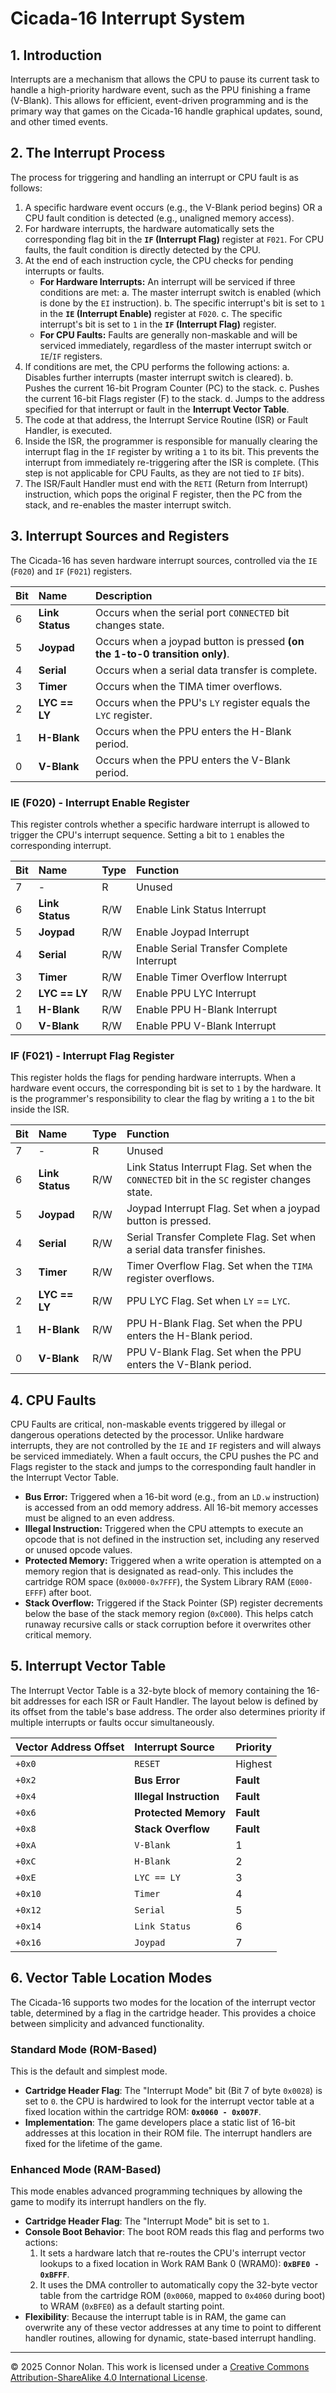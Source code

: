 # **Cicada-16 Interrupt System**

## **1. Introduction**

Interrupts are a mechanism that allows the CPU to pause its current task to handle a high-priority hardware event, such as the PPU finishing a frame (V-Blank). This allows for efficient, event-driven programming and is the primary way that games on the Cicada-16 handle graphical updates, sound, and other timed events.

## **2. The Interrupt Process**

The process for triggering and handling an interrupt or CPU fault is as follows:

1.  A specific hardware event occurs (e.g., the V-Blank period begins) OR a CPU fault condition is detected (e.g., unaligned memory access).
2.  For hardware interrupts, the hardware automatically sets the corresponding flag bit in the **`IF` (Interrupt Flag)** register at `F021`. For CPU faults, the fault condition is directly detected by the CPU.
3.  At the end of each instruction cycle, the CPU checks for pending interrupts or faults.
    - **For Hardware Interrupts:** An interrupt will be serviced if three conditions are met:
      a. The master interrupt switch is enabled (which is done by the `EI` instruction).
      b. The specific interrupt's bit is set to `1` in the **`IE` (Interrupt Enable)** register at `F020`.
      c. The specific interrupt's bit is set to `1` in the **`IF` (Interrupt Flag)** register.
    - **For CPU Faults:** Faults are generally non-maskable and will be serviced immediately, regardless of the master interrupt switch or `IE`/`IF` registers.
4.  If conditions are met, the CPU performs the following actions:
    a. Disables further interrupts (master interrupt switch is cleared).
    b. Pushes the current 16-bit Program Counter (PC) to the stack.
    c. Pushes the current 16-bit Flags register (F) to the stack.
    d. Jumps to the address specified for that interrupt or fault in the **Interrupt Vector Table**.
5.  The code at that address, the Interrupt Service Routine (ISR) or Fault Handler, is executed.
6.  Inside the ISR, the programmer is responsible for manually clearing the interrupt flag in the `IF` register by writing a `1` to its bit. This prevents the interrupt from immediately re-triggering after the ISR is complete. (This step is not applicable for CPU Faults, as they are not tied to `IF` bits).
7.  The ISR/Fault Handler must end with the `RETI` (Return from Interrupt) instruction, which pops the original F register, then the PC from the stack, and re-enables the master interrupt switch.

## **3. Interrupt Sources and Registers**

The Cicada-16 has seven hardware interrupt sources, controlled via the `IE` (`F020`) and `IF` (`F021`) registers.

| Bit | Name            | Description                                                                 |
| :-- | :-------------- | :-------------------------------------------------------------------------- |
| 6   | **Link Status** | Occurs when the serial port `CONNECTED` bit changes state.                  |
| 5   | **Joypad**      | Occurs when a joypad button is pressed **(on the 1-to-0 transition only)**. |
| 4   | **Serial**      | Occurs when a serial data transfer is complete.                             |
| 3   | **Timer**       | Occurs when the TIMA timer overflows.                                       |
| 2   | **LYC == LY**   | Occurs when the PPU's `LY` register equals the `LYC` register.              |
| 1   | **H-Blank**     | Occurs when the PPU enters the H-Blank period.                              |
| 0   | **V-Blank**     | Occurs when the PPU enters the V-Blank period.                              |

### **IE (F020) - Interrupt Enable Register**

This register controls whether a specific hardware interrupt is allowed to trigger the CPU's interrupt sequence. Setting a bit to `1` enables the corresponding interrupt.

| Bit | Name            | Type | Function                                  |
| :-- | :-------------- | :--- | :---------------------------------------- |
| 7   | -               | R    | Unused                                    |
| 6   | **Link Status** | R/W  | Enable Link Status Interrupt              |
| 5   | **Joypad**      | R/W  | Enable Joypad Interrupt                   |
| 4   | **Serial**      | R/W  | Enable Serial Transfer Complete Interrupt |
| 3   | **Timer**       | R/W  | Enable Timer Overflow Interrupt           |
| 2   | **LYC == LY**   | R/W  | Enable PPU LYC Interrupt                |
| 1   | **H-Blank**     | R/W  | Enable PPU H-Blank Interrupt              |
| 0   | **V-Blank**     | R/W  | Enable PPU V-Blank Interrupt              |

### **IF (F021) - Interrupt Flag Register**

This register holds the flags for pending hardware interrupts. When a hardware event occurs, the corresponding bit is set to `1` by the hardware. It is the programmer's responsibility to clear the flag by writing a `1` to the bit inside the ISR.

| Bit | Name            | Type | Function                                                                                     |
| :-- | :-------------- | :--- | :------------------------------------------------------------------------------------------- |
| 7   | -               | R    | Unused                                                                                       |
| 6   | **Link Status** | R/W  | Link Status Interrupt Flag. Set when the `CONNECTED` bit in the `SC` register changes state. |
| 5   | **Joypad**      | R/W  | Joypad Interrupt Flag. Set when a joypad button is pressed.                                  |
| 4   | **Serial**      | R/W  | Serial Transfer Complete Flag. Set when a serial data transfer finishes.                     |
| 3   | **Timer**       | R/W  | Timer Overflow Flag. Set when the `TIMA` register overflows.                                 |
| 2   | **LYC == LY**   | R/W  | PPU LYC Flag. Set when `LY` == `LYC`.                                                        |
| 1   | **H-Blank**     | R/W  | PPU H-Blank Flag. Set when the PPU enters the H-Blank period.                                |
| 0   | **V-Blank**     | R/W  | PPU V-Blank Flag. Set when the PPU enters the V-Blank period.                                |

## **4. CPU Faults**

CPU Faults are critical, non-maskable events triggered by illegal or dangerous operations detected by the processor. Unlike hardware interrupts, they are not controlled by the `IE` and `IF` registers and will always be serviced immediately. When a fault occurs, the CPU pushes the PC and Flags register to the stack and jumps to the corresponding fault handler in the Interrupt Vector Table.

- **Bus Error:** Triggered when a 16-bit word (e.g., from an `LD.w` instruction) is accessed from an odd memory address. All 16-bit memory accesses must be aligned to an even address.
- **Illegal Instruction:** Triggered when the CPU attempts to execute an opcode that is not defined in the instruction set, including any reserved or unused opcode values.
- **Protected Memory:** Triggered when a write operation is attempted on a memory region that is designated as read-only. This includes the cartridge ROM space (`0x0000-0x7FFF`), the System Library RAM (`E000-EFFF`) after boot.
- **Stack Overflow:** Triggered if the Stack Pointer (SP) register decrements below the base of the stack memory region (`0xC000`). This helps catch runaway recursive calls or stack corruption before it overwrites other critical memory.

## **5. Interrupt Vector Table**

The Interrupt Vector Table is a 32-byte block of memory containing the 16-bit addresses for each ISR or Fault Handler. The layout below is defined by its offset from the table's base address. The order also determines priority if multiple interrupts or faults occur simultaneously.

| Vector Address Offset | Interrupt Source        | Priority  |
| :-------------------- | :---------------------- | :-------- |
| `+0x0`                | `RESET`                 | Highest   |
| `+0x2`                | **Bus Error**           | **Fault** |
| `+0x4`                | **Illegal Instruction** | **Fault** |
| `+0x6`                | **Protected Memory**    | **Fault** |
| `+0x8`                | **Stack Overflow**      | **Fault** |
| `+0xA`                | `V-Blank`               | 1         |
| `+0xC`                | `H-Blank`               | 2         |
| `+0xE`                | `LYC == LY`             | 3         |
| `+0x10`               | `Timer`                 | 4         |
| `+0x12`               | `Serial`                | 5         |
| `+0x14`               | `Link Status`           | 6         |
| `+0x16`               | `Joypad`                | 7         |

## **6. Vector Table Location Modes**

The Cicada-16 supports two modes for the location of the interrupt vector table, determined by a flag in the cartridge header. This provides a choice between simplicity and advanced functionality.

### **Standard Mode (ROM-Based)**

This is the default and simplest mode.

- **Cartridge Header Flag**: The "Interrupt Mode" bit (Bit 7 of byte `0x0028`) is set to `0`.
  the CPU is hardwired to look for the interrupt vector table at a fixed location within the cartridge ROM: **`0x0060 - 0x007F`**.
- **Implementation**: The game developers place a static list of 16-bit addresses at this location in their ROM file. The interrupt handlers are fixed for the lifetime of the game.

### **Enhanced Mode (RAM-Based)**

This mode enables advanced programming techniques by allowing the game to modify its interrupt handlers on the fly.

- **Cartridge Header Flag**: The "Interrupt Mode" bit is set to `1`.
- **Console Boot Behavior**: The boot ROM reads this flag and performs two actions:
  1.  It sets a hardware latch that re-routes the CPU's interrupt vector lookups to a fixed location in Work RAM Bank 0 (WRAM0): **`0xBFE0 - 0xBFFF`**.
  2.  It uses the DMA controller to automatically copy the 32-byte vector table from the cartridge ROM (`0x0060`, mapped to `0x4060` during boot) to WRAM (`0xBFE0`) as a default starting point.
- **Flexibility**: Because the interrupt table is in RAM, the game can overwrite any of these vector addresses at any time to point to different handler routines, allowing for dynamic, state-based interrupt handling.

---

© 2025 Connor Nolan. This work is licensed under a
[Creative Commons Attribution-ShareAlike 4.0 International License](http://creativecommons.org/licenses/by-sa/4.0/).
